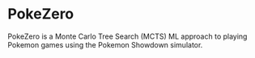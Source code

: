 # PokeZero
PokeZero is a Monte Carlo Tree Search (MCTS) ML approach to playing Pokemon games using the Pokemon Showdown simulator.
